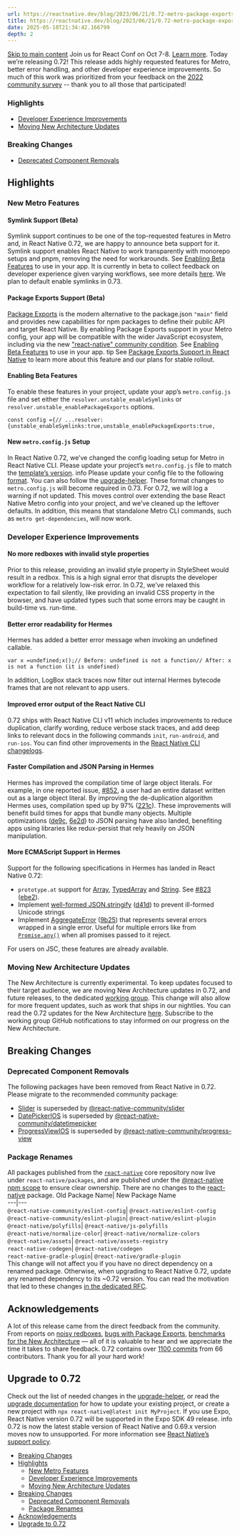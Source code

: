```yaml
---
url: https://reactnative.dev/blog/2023/06/21/0.72-metro-package-exports-symlinks
title: https://reactnative.dev/blog/2023/06/21/0.72-metro-package-exports-symlinks
date: 2025-05-10T21:34:42.166799
depth: 2
---
```


[Skip to main content](https://reactnative.dev/blog/2023/06/21/0.72-metro-package-exports-symlinks#__docusaurus_skipToContent_fallback)
Join us for React Conf on Oct 7-8. [Learn more](https://conf.react.dev).
Today we’re releasing 0.72!
This release adds highly requested features for Metro, better error handling, and other developer experience improvements. So much of this work was prioritized from your feedback on the [2022 community survey](https://github.com/react-native-community/discussions-and-proposals/discussions/528) -- thank you to all those that participated!
### Highlights[​](https://reactnative.dev/blog/2023/06/21/0.72-metro-package-exports-symlinks#highlights "Direct link to Highlights")
  * [Developer Experience Improvements](https://reactnative.dev/blog/2023/06/21/0.72-metro-package-exports-symlinks#developer-experience-improvements)
  * [Moving New Architecture Updates](https://reactnative.dev/blog/2023/06/21/0.72-metro-package-exports-symlinks#moving-new-architecture-updates)


### Breaking Changes[​](https://reactnative.dev/blog/2023/06/21/0.72-metro-package-exports-symlinks#breaking-changes "Direct link to Breaking Changes")
  * [Deprecated Component Removals](https://reactnative.dev/blog/2023/06/21/0.72-metro-package-exports-symlinks#deprecated-component-removals)


## Highlights[​](https://reactnative.dev/blog/2023/06/21/0.72-metro-package-exports-symlinks#highlights-1 "Direct link to Highlights")
### New Metro Features[​](https://reactnative.dev/blog/2023/06/21/0.72-metro-package-exports-symlinks#new-metro-features "Direct link to New Metro Features")
#### Symlink Support (Beta)[​](https://reactnative.dev/blog/2023/06/21/0.72-metro-package-exports-symlinks#symlink-support-beta "Direct link to Symlink Support \(Beta\)")
Symlink support continues to be one of the top-requested features in Metro and, in React Native 0.72, we are happy to announce beta support for it.
Symlink support enables React Native to work transparently with monorepo setups and pnpm, removing the need for workarounds. See [Enabling Beta Features](https://reactnative.dev/blog/2023/06/21/0.72-metro-package-exports-symlinks#enabling-beta-features) to use in your app.
It is currently in beta to collect feedback on developer experience given varying workflows, see more details [here](https://twitter.com/robjhogan/status/1672293540632641554). We plan to default enable symlinks in 0.73.
#### Package Exports Support (Beta)[​](https://reactnative.dev/blog/2023/06/21/0.72-metro-package-exports-symlinks#package-exports-support-beta "Direct link to Package Exports Support \(Beta\)")
[Package Exports](https://nodejs.org/api/packages.html#exports) is the modern alternative to the package.json `"main"` field and provides new capabilities for npm packages to define their public API and target React Native.
By enabling Package Exports support in your Metro config, your app will be compatible with the wider JavaScript ecosystem, including via the new ["react-native" community condition](https://nodejs.org/docs/latest-v19.x/api/packages.html#community-conditions-definitions). See [Enabling Beta Features](https://reactnative.dev/blog/2023/06/21/0.72-metro-package-exports-symlinks#enabling-beta-features) to use in your app.
tip
See [Package Exports Support in React Native](https://reactnative.dev/blog/2023/06/21/package-exports-support) to learn more about this feature and our plans for stable rollout.
#### Enabling Beta Features[​](https://reactnative.dev/blog/2023/06/21/0.72-metro-package-exports-symlinks#enabling-beta-features "Direct link to Enabling Beta Features")
To enable these features in your project, update your app’s `metro.config.js` file and set either the `resolver.unstable_enableSymlinks` or `resolver.unstable_enablePackageExports` options.
```
const config ={// ...resolver:{unstable_enableSymlinks:true,unstable_enablePackageExports:true,
```

#### New `metro.config.js` Setup[​](https://reactnative.dev/blog/2023/06/21/0.72-metro-package-exports-symlinks#new-metroconfigjs-setup "Direct link to new-metroconfigjs-setup")
In React Native 0.72, we’ve changed the config loading setup for Metro in React Native CLI. Please update your project’s `metro.config.js` file to match the [template’s version](https://github.com/facebook/react-native/blob/76a42c292de838a0dd537935db792eaa81410b9b/packages/react-native/template/metro.config.js).
info
Please update your config file to the following [format](https://github.com/facebook/react-native/blob/76a42c292de838a0dd537935db792eaa81410b9b/packages/react-native/template/metro.config.js). You can also follow the [upgrade-helper](https://react-native-community.github.io/upgrade-helper/?from=0.71.8&to=0.72.0).
These format changes to `metro.config.js` will become required in 0.73. For 0.72, we will log a warning if not updated.
This moves control over extending the base React Native Metro config into your project, and we’ve cleaned up the leftover defaults. In addition, this means that standalone Metro CLI commands, such as `metro get-dependencies`, will now work.
### Developer Experience Improvements[​](https://reactnative.dev/blog/2023/06/21/0.72-metro-package-exports-symlinks#developer-experience-improvements "Direct link to Developer Experience Improvements")
#### No more redboxes with invalid style properties[​](https://reactnative.dev/blog/2023/06/21/0.72-metro-package-exports-symlinks#no-more-redboxes-with-invalid-style-properties "Direct link to No more redboxes with invalid style properties")
Prior to this release, providing an invalid style property in StyleSheet would result in a redbox. This is a high signal error that disrupts the developer workflow for a relatively low-risk error.
In 0.72, we’ve relaxed this expectation to fail silently, like providing an invalid CSS property in the browser, and have updated types such that some errors may be caught in build-time vs. run-time.
#### Better error readability for Hermes[​](https://reactnative.dev/blog/2023/06/21/0.72-metro-package-exports-symlinks#better-error-readability-for-hermes "Direct link to Better error readability for Hermes")
Hermes has added a better error message when invoking an undefined callable.
```
var x =undefined;x();// Before: undefined is not a function// After: x is not a function (it is undefined)
```

In addition, LogBox stack traces now filter out internal Hermes bytecode frames that are not relevant to app users.
#### Improved error output of the React Native CLI[​](https://reactnative.dev/blog/2023/06/21/0.72-metro-package-exports-symlinks#improved-error-output-of-the-react-native-cli "Direct link to Improved error output of the React Native CLI")
0.72 ships with React Native CLI v11 which includes improvements to reduce duplication, clarify wording, reduce verbose stack traces, and add deep links to relevant docs in the following commands `init`, `run-android`, and `run-ios`.
You can find other improvements in the [React Native CLI changelogs](https://github.com/react-native-community/cli/releases).
#### Faster Compilation and JSON Parsing in Hermes[​](https://reactnative.dev/blog/2023/06/21/0.72-metro-package-exports-symlinks#faster-compilation-and-json-parsing-in-hermes "Direct link to Faster Compilation and JSON Parsing in Hermes")
Hermes has improved the compilation time of large object literals. For example, in one reported issue, [#852](https://github.com/facebook/hermes/issues/852), a user had an entire dataset written out as a large object literal. By improving the de-duplication algorithm Hermes uses, compilation sped up by 97% ([221c](https://github.com/facebook/hermes/commit/221ce21a209e2e32a3eaaa2d9e28ca81842fad20)). These improvements will benefit build times for apps that bundle many objects.
Multiple optimizations ([de9c](https://github.com/facebook/hermes/commit/de9cff2aa41fc1f297b568848143347823d73659), [6e2d](https://github.com/facebook/hermes/commit/6e2dd652c8d90c5d59737a81f66a259efffdcd00)) to JSON parsing have also landed, benefiting apps using libraries like redux-persist that rely heavily on JSON manipulation.
#### More ECMAScript Support in Hermes[​](https://reactnative.dev/blog/2023/06/21/0.72-metro-package-exports-symlinks#more-ecmascript-support-in-hermes "Direct link to More ECMAScript Support in Hermes")
Support for the following specifications in Hermes has landed in React Native 0.72:
  * `prototype.at` support for [Array](https://developer.mozilla.org/en-US/docs/Web/JavaScript/Reference/Global_Objects/Array/at), [TypedArray](https://developer.mozilla.org/en-US/docs/Web/JavaScript/Reference/Global_Objects/TypedArray/at) and [String](https://developer.mozilla.org/en-US/docs/Web/JavaScript/Reference/Global_Objects/String/at). See [#823](https://github.com/facebook/hermes/issues/823) ([ebe2](https://github.com/facebook/hermes/commit/ebe2915ac386a6b73dec39c2af4ac7063e68cd99)).
  * Implement [well-formed JSON.stringify](https://github.com/tc39/proposal-well-formed-stringify) ([d41d](https://github.com/facebook/hermes/commit/d41decf244aa814b1e58827a9de982f3b71667de)) to prevent ill-formed Unicode strings
  * Implement [AggregateError](https://developer.mozilla.org/en-US/docs/Web/JavaScript/Reference/Global_Objects/AggregateError) ([9b25](https://github.com/facebook/hermes/commit/9b25a2530eb515f6c4fbd397ae290b6c97c049b2)) that represents several errors wrapped in a single error. Useful for multiple errors like from [`Promise.any()`](https://developer.mozilla.org/en-US/docs/Web/JavaScript/Reference/Global_Objects/Promise/any) when all promises passed to it reject.


For users on JSC, these features are already available.
### Moving New Architecture Updates[​](https://reactnative.dev/blog/2023/06/21/0.72-metro-package-exports-symlinks#moving-new-architecture-updates "Direct link to Moving New Architecture Updates")
The New Architecture is currently experimental. To keep updates focused to their target audience, we are moving New Architecture updates in 0.72, and future releases, to the dedicated [working group](https://github.com/reactwg/react-native-new-architecture/discussions). This change will also allow for more frequent updates, such as work that ships in our nightlies.
You can read the 0.72 updates for the New Architecture [here](https://github.com/reactwg/react-native-new-architecture/discussions/136). Subscribe to the working group GitHub notifications to stay informed on our progress on the New Architecture.
## Breaking Changes[​](https://reactnative.dev/blog/2023/06/21/0.72-metro-package-exports-symlinks#breaking-changes-1 "Direct link to Breaking Changes")
### Deprecated Component Removals[​](https://reactnative.dev/blog/2023/06/21/0.72-metro-package-exports-symlinks#deprecated-component-removals "Direct link to Deprecated Component Removals")
The following packages have been removed from React Native in 0.72. Please migrate to the recommended community package:
  * [Slider](https://reactnative.dev/docs/0.72/slider) is superseded by [@react-native-community/slider](https://github.com/callstack/react-native-slider/tree/main/package)
  * [DatePickerIOS](https://reactnative.dev/docs/0.72/datepickerios) is superseded by [@react-native-community/datetimepicker](https://github.com/react-native-datetimepicker/datetimepicker)
  * [ProgressViewIOS](https://reactnative.dev/docs/0.72/progressviewios) is superseded by [@react-native-community/progress-view](https://github.com/react-native-progress-view/progress-view)


### Package Renames[​](https://reactnative.dev/blog/2023/06/21/0.72-metro-package-exports-symlinks#package-renames "Direct link to Package Renames")
All packages published from the [`react-native`](https://github.com/facebook/react-native) core repository now live under `react-native/packages`, and are published under the [@react-native npm scope](https://www.npmjs.com/search?q=%40react-native) to ensure clear ownership.
There are no changes to the [react-native](https://www.npmjs.com/package/react-native) package.
Old Package Name| New Package Name  
---|---  
`@react-native-community/eslint-config`| `@react-native/eslint-config`  
`@react-native-community/eslint-plugin`| `@react-native/eslint-plugin`  
`@react-native/polyfills`| `@react-native/js-polyfills`  
`@react-native/normalize-color`| `@react-native/normalize-colors`  
`@react-native/assets`| `@react-native/assets-registry`  
`react-native-codegen`| `@react-native/codegen`  
`react-native-gradle-plugin`| `@react-native/gradle-plugin`  
This change will not affect you if you have no direct dependency on a renamed package. Otherwise, when upgrading to React Native 0.72, update any renamed dependency to its ~0.72 version.
You can read the motivation that led to these changes [in the dedicated RFC](https://github.com/react-native-community/discussions-and-proposals/pull/480).
## Acknowledgements[​](https://reactnative.dev/blog/2023/06/21/0.72-metro-package-exports-symlinks#acknowledgements "Direct link to Acknowledgements")
A lot of this release came from the direct feedback from the community. From reports on [noisy redboxes](https://twitter.com/baconbrix/status/1623039650775371792), [bugs with Package Exports](https://github.com/facebook/metro/issues/965), [benchmarks for the New Architecture](https://github.com/reactwg/react-native-new-architecture/discussions/85) — all of it is valuable to hear and we appreciate the time it takes to share feedback.
0.72 contains over [1100 commits](https://github.com/facebook/react-native/compare/v0.71.8...v0.72.0) from 66 contributors. Thank you for all your hard work!
## Upgrade to 0.72[​](https://reactnative.dev/blog/2023/06/21/0.72-metro-package-exports-symlinks#upgrade-to-072 "Direct link to Upgrade to 0.72")
Check out the list of needed changes in the [upgrade-helper](https://react-native-community.github.io/upgrade-helper/), or read the [upgrade documentation](https://reactnative.dev/docs/upgrading) for how to update your existing project, or create a new project with `npx react-native@latest init MyProject`.
If you use Expo, React Native version 0.72 will be supported in the Expo SDK 49 release.
info
0.72 is now the latest stable version of React Native and 0.69.x version moves now to unsupported. For more information see [React Native’s support policy](https://github.com/reactwg/react-native-releases#releases-support-policy).
  * [Breaking Changes](https://reactnative.dev/blog/2023/06/21/0.72-metro-package-exports-symlinks#breaking-changes)
  * [Highlights](https://reactnative.dev/blog/2023/06/21/0.72-metro-package-exports-symlinks#highlights-1)
    * [New Metro Features](https://reactnative.dev/blog/2023/06/21/0.72-metro-package-exports-symlinks#new-metro-features)
    * [Developer Experience Improvements](https://reactnative.dev/blog/2023/06/21/0.72-metro-package-exports-symlinks#developer-experience-improvements)
    * [Moving New Architecture Updates](https://reactnative.dev/blog/2023/06/21/0.72-metro-package-exports-symlinks#moving-new-architecture-updates)
  * [Breaking Changes](https://reactnative.dev/blog/2023/06/21/0.72-metro-package-exports-symlinks#breaking-changes-1)
    * [Deprecated Component Removals](https://reactnative.dev/blog/2023/06/21/0.72-metro-package-exports-symlinks#deprecated-component-removals)
    * [Package Renames](https://reactnative.dev/blog/2023/06/21/0.72-metro-package-exports-symlinks#package-renames)
  * [Acknowledgements](https://reactnative.dev/blog/2023/06/21/0.72-metro-package-exports-symlinks#acknowledgements)
  * [Upgrade to 0.72](https://reactnative.dev/blog/2023/06/21/0.72-metro-package-exports-symlinks#upgrade-to-072)



